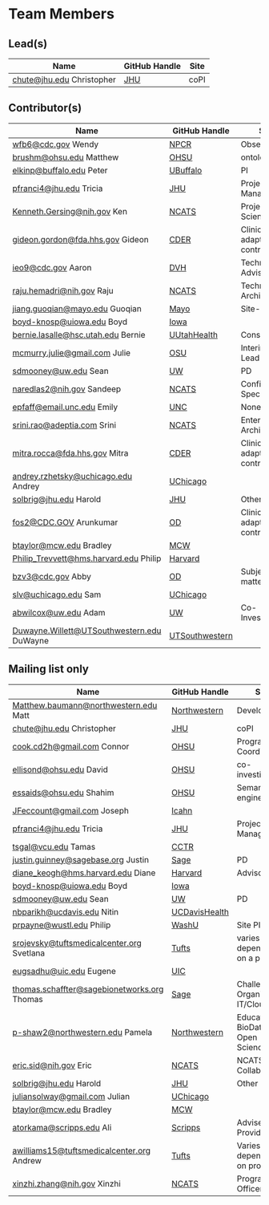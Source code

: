 # Team Members

## Lead(s)
Name | GitHub Handle | Site
-- | -- | --
chute@jhu.edu Christopher | [JHU](JHU) | coPI

## Contributor(s)
Name | GitHub Handle | Site
-- | -- | --
wfb6@cdc.gov Wendy | [NPCR](CDC/NPCR) | Observer
brushm@ohsu.edu Matthew | [OHSU](OHSU) | ontologist
elkinp@buffalo.edu Peter | [UBuffalo](UBuffalo) | PI
pfranci4@jhu.edu Tricia | [JHU](JHU) | Project Manager
Kenneth.Gersing@nih.gov Ken | [NCATS](NCATS) | Project Scientist
gideon.gordon@fda.hhs.gov Gideon | [CDER](CDER) | Clinical adaptor contributor
ieo9@cdc.gov Aaron | [DVH](CDC/DVH) | Technical Advisor
raju.hemadri@nih.gov Raju | [NCATS](NCATS) | Technical Architect
jiang.guoqian@mayo.edu Guoqian | [Mayo](Mayo) | Site-PI
boyd-knosp@uiowa.edu Boyd | [Iowa](Iowa) | 
bernie.lasalle@hsc.utah.edu Bernie | [UUtahHealth](UUtahHealth) | Consultant
mcmurry.julie@gmail.com Julie | [OSU](OSU) | Interim Ops Lead
sdmooney@uw.edu Sean | [UW](UW) | PD
naredlas2@nih.gov Sandeep | [NCATS](NCATS) | Configuration Specialist
epfaff@email.unc.edu Emily | [UNC](UNC) | None (yet)
srini.rao@adeptia.com Srini | [NCATS](NCATS) | Enterprise Architect
mitra.rocca@fda.hhs.gov Mitra | [CDER](CDER) | Clinical adaptor contributor
andrey.rzhetsky@uchicago.edu Andrey | [UChicago](UChicago) | 
solbrig@jhu.edu Harold | [JHU](JHU) | Other
fos2@CDC.GOV Arunkumar | [OD](CDC/DDID/NCHHSTP/OD) | Clinical adaptor contributor
btaylor@mcw.edu Bradley | [MCW](MCW) | 
Philip_Trevvett@hms.harvard.edu Philip | [Harvard](Harvard) | 
bzv3@cdc.gov Abby | [OD](CDC/DDID/NCHHSTP/OD) | Subject matter expert
slv@uchicago.edu Sam | [UChicago](UChicago) | 
abwilcox@uw.edu Adam | [UW](UW) | Co-Investigator
Duwayne.Willett@UTSouthwestern.edu DuWayne | [UTSouthwestern](UTSouthwestern) | 

## Mailing list only
Name | GitHub Handle | Site
-- | -- | --
Matthew.baumann@northwestern.edu Matt | [Northwestern](Northwestern) | Developer
chute@jhu.edu Christopher | [JHU](JHU) | coPI
cook.cd2h@gmail.com Connor | [OHSU](OHSU) | Program Coordinator
ellisond@ohsu.edu David | [OHSU](OHSU) | co-investigator
essaids@ohsu.edu Shahim | [OHSU](OHSU) | Semantic engineer 
JFeccount@gmail.com Joseph | [Icahn](Icahn) | 
pfranci4@jhu.edu Tricia | [JHU](JHU) | Project Manager
tsgal@vcu.edu Tamas | [CCTR](CCTR) | 
justin.guinney@sagebase.org Justin | [Sage](Sage) | PD
diane_keogh@hms.harvard.edu Diane | [Harvard](Harvard) | Advisor
boyd-knosp@uiowa.edu Boyd | [Iowa](Iowa) | 
sdmooney@uw.edu Sean | [UW](UW) | PD
nbparikh@ucdavis.edu Nitin | [UCDavisHealth](UCDavisHealth) | 
prpayne@wustl.edu Philip | [WashU](WashU) | Site PI
srojevsky@tuftsmedicalcenter.org Svetlana | [Tufts](Tufts) | varies depending on a project
eugsadhu@uic.edu Eugene | [UIC](UIC) | 
thomas.schaffter@sagebionetworks.org Thomas | [Sage](Sage) | Challenge Organization, IT/Cloud
p-shaw2@northwestern.edu Pamela | [Northwestern](Northwestern) | Education, BioData Club, Open Science
eric.sid@nih.gov Eric | [NCATS](NCATS) | NCATS/ORDR Collaborator
solbrig@jhu.edu Harold | [JHU](JHU) | Other
juliansolway@gmail.com Julian | [UChicago](UChicago) | 
btaylor@mcw.edu Bradley | [MCW](MCW) | 
atorkama@scripps.edu Ali | [Scripps](Scripps) | Adviser, Data Provider
awilliams15@tuftsmedicalcenter.org Andrew | [Tufts](Tufts) | Varies depending on project
xinzhi.zhang@nih.gov Xinzhi | [NCATS](NCATS) | Program Officer

